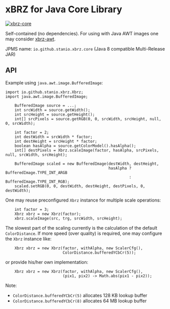 # xBRZ for Java Core Library

[![xbrz-core](https://img.shields.io/maven-metadata/v.svg?label=xbrz-core&logo=OpenJDK&metadataUrl=https%3A%2F%2Frepo1.maven.org%2Fmaven2%2Fio%2Fgithub%2Fstanio%2Fxbrz-core%2Fmaven-metadata.xml)](https://search.maven.org/artifact/io.github.stanio/xbrz-core)

Self-contained (no dependencies).  For using with Java AWT images one may consider [xbrz-awt](../xbrz-awt).

JPMS name: `io.github.stanio.xbrz.core` (Java 8 compatible Multi-Release JAR)

## API

Example using `java.awt.image.BufferedImage`:

    import io.github.stanio.xbrz.Xbrz;
    import java.awt.image.BufferedImage;
    
        BufferedImage source = ...;
        int srcWidth = source.getWidth();
        int srcHeight = source.getHeight();
        int[] srcPixels = source.getRGB(0, 0, srcWidth, srcHeight, null, 0, srcWidth);
    
        int factor = 2;
        int destWidth = srcWidth * factor;
        int destHeight = srcHeight * factor;
        boolean hasAlpha = source.getColorModel().hasAlpha();
        int[] destPixels = Xbrz.scaleImage(factor, hasAlpha, srcPixels, null, srcWidth, srcHeight);
    
        BufferedImage scaled = new BufferedImage(destWidth, destHeight,
                                                 hasAlpha ? BufferedImage.TYPE_INT_ARGB
                                                          : BufferedImage.TYPE_INT_RGB);
        scaled.setRGB(0, 0, destWidth, destHeight, destPixels, 0, destWidth);

One may reuse preconfigured `Xbrz` instance for multiple scale operations:

        int factor = 3;
        Xbrz xbrz = new Xbrz(factor);
        xbrz.scaleImage(src, trg, srcWidth, srcHeight);

The slowest part of the scaling currently is the calculation of the default `ColorDistance`.  If more speed (over quality) is required, one may configure
the `Xbrz` instance like:

        Xbrz xbrz = new Xbrz(factor, withAlpha, new ScalerCfg(),
                             ColorDistance.bufferedYCbCr(5));

or provide his/her own implementation:

        Xbrz xbrz = new Xbrz(factor, withAlpha, new ScalerCfg(),
                             (pix1, pix2) -> Math.abs(pix1 - pix2));

Note:

-   `ColorDistance.bufferedYCbCr(5)` allocates 128 KB lookup buffer
-   `ColorDistance.bufferedYCbCr(8)` allocates 64 MB lookup buffer

